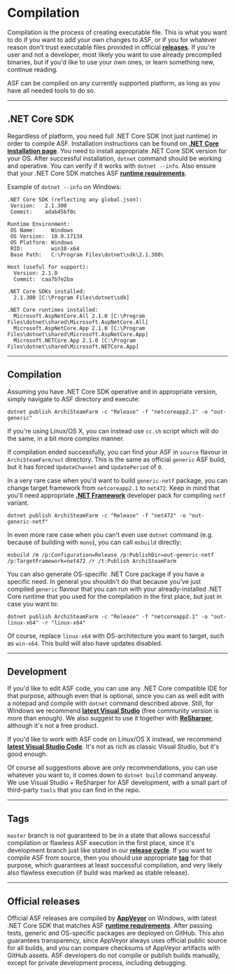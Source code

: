 # Compilation

Compilation is the process of creating executable file. This is what you want to do if you want to add your own changes to ASF, or if you for whatever reason don't trust executable files provided in official **[releases](https://github.com/JustArchi/ArchiSteamFarm/releases)**. If you're user and not a developer, most likely you want to use already precompiled binaries, but if you'd like to use your own ones, or learn something new, continue reading.

ASF can be compiled on any currently supported platform, as long as you have all needed tools to do so.

---

## .NET Core SDK

Regardless of platform, you need full .NET Core SDK (not just runtime) in order to compile ASF. Installation instructions can be found on **[.NET Core installation page](https://www.microsoft.com/net/download)**. You need to install appropriate .NET Core SDK version for your OS. After successful installation, `dotnet` command should be working and operative. You can verify if it works with `dotnet --info`. Also ensure that your .NET Core SDK matches ASF **[runtime requirements](https://github.com/JustArchi/ArchiSteamFarm/wiki/Compatibility#runtime-requirements)**.

Example of `dotnet --info` on Windows:

```
.NET Core SDK (reflecting any global.json):
 Version:   2.1.300
 Commit:    adab45bf0c

Runtime Environment:
 OS Name:     Windows
 OS Version:  10.0.17134
 OS Platform: Windows
 RID:         win10-x64
 Base Path:   C:\Program Files\dotnet\sdk\2.1.300\

Host (useful for support):
  Version: 2.1.0
  Commit:  caa7b7e2ba

.NET Core SDKs installed:
  2.1.300 [C:\Program Files\dotnet\sdk]

.NET Core runtimes installed:
  Microsoft.AspNetCore.All 2.1.0 [C:\Program Files\dotnet\shared\Microsoft.AspNetCore.All]
  Microsoft.AspNetCore.App 2.1.0 [C:\Program Files\dotnet\shared\Microsoft.AspNetCore.App]
  Microsoft.NETCore.App 2.1.0 [C:\Program Files\dotnet\shared\Microsoft.NETCore.App]
```

---

## Compilation

Assuming you have .NET Core SDK operative and in appropriate version, simply navigate to ASF directory and execute:

```shell
dotnet publish ArchiSteamFarm -c "Release" -f "netcoreapp2.1" -o "out-generic"
```

If you're using Linux/OS X, you can instead use `cc.sh` script which will do the same, in a bit more complex manner.

If compilation ended successfully, you can find your ASF in `source` flavour in `ArchiSteamFarm/out` directory. This is the same as official `generic` ASF build, but it has forced `UpdateChannel` and `UpdatePeriod` of `0`.

In a very rare case when you'd want to build `generic-netf` package, you can change target framework from `netcoreapp2.1` to `net472`. Keep in mind that you'll need appropriate **[.NET Framework](https://www.microsoft.com/net/download/visual-studio-sdks)** developer pack for compiling `netf` variant.

```shell
dotnet publish ArchiSteamFarm -c "Release" -f "net472" -o "out-generic-netf"
```

In even more rare case when you can't even use `dotnet` command (e.g. because of building with `mono`), you can call `msbuild` directly:

```shell
msbuild /m /p:Configuration=Release /p:PublishDir=out-generic-netf /p:TargetFramework=net472 /r /t:Publish ArchiSteamFarm
```

You can also generate OS-specific .NET Core package if you have a specific need. In general you shouldn't do that because you've just compiled `generic` flavour that you can run with your already-installed .NET Core runtime that you used for the compilation in the first place, but just in case you want to:

```shell
dotnet publish ArchiSteamFarm -c "Release" -f "netcoreapp2.1" -o "out-linux-x64" -r "linux-x64"
```

Of course, replace `linux-x64` with OS-architecture you want to target, such as `win-x64`. This build will also have updates disabled.

---

## Development

If you'd like to edit ASF code, you can use any .NET Core compatible IDE for that purpose, although even that is optional, since you can as well edit with a notepad and compile with `dotnet` command described above. Still, for Windows we recommend **[latest Visual Studio](https://www.visualstudio.com/downloads)** (free community version is more than enough). We also suggest to use it together with **[ReSharper](https://www.jetbrains.com/resharper)**, although it's not a free product.

If you'd like to work with ASF code on Linux/OS X instead, we recommend **[latest Visual Studio Code](https://code.visualstudio.com/download)**. It's not as rich as classic Visual Studio, but it's good enough.

Of course all suggestions above are only recommendations, you can use whatever you want to, it comes down to `dotnet build` command anyway. We use Visual Studio + ReSharper for ASF development, with a small part of third-party `tools` that you can find in the repo.

---

## Tags

`master` branch is not guaranteed to be in a state that allows successful compilation or flawless ASF execution in the first place, since it's development branch just like stated in our **[release cycle](https://github.com/JustArchi/ArchiSteamFarm/wiki/Release-cycle)**. If you want to compile ASF from source, then you should use appropriate **[tag](https://github.com/JustArchi/ArchiSteamFarm/tags)** for that purpose, which guarantees at least successful compilation, and very likely also flawless execution (if build was marked as stable release).

---

## Official releases

Official ASF releases are compiled by **[AppVeyor](https://ci.appveyor.com/project/JustArchi/ArchiSteamFarm)** on Windows, with latest .NET Core SDK that matches ASF **[runtime requirements](https://github.com/JustArchi/ArchiSteamFarm/wiki/Compatibility#runtime-requirements)**. After passing tests, generic and OS-specific packages are deployed on GitHub. This also guarantees transparency, since AppVeyor always uses official public source for all builds, and you can compare checksums of AppVeyor artifacts with GitHub assets. ASF developers do not compile or publish builds manually, except for private development process, including debugging.